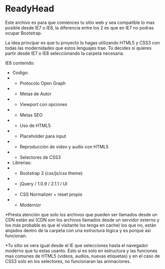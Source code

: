 ReadyHead
========

Este archivo es para que comiences tu sitio web y sea compatible lo mas posible desde IE7 o IE8, la diferencia entre los 2 es que en IE7 no podras ocupar Bootstrap.

La idea principar es que tu proyecto lo hagas utilizando HTML5 y CSS3 con todas las modernidades que estos lenguajes trae. Tú decides si quieres partir desde IE7 o IE8 seleccionando la carpeta necesaria.

IE8 contenido:

- Codigo:
- - Protocolo Open Graph
- - Metas de Autor
- - Viewport con opciones
- - Metas SEO
- - Uso de HTML5
- - Placeholder para input
- - Reproducción de video y audio con HTML5
- - Selectores de CSS3
- Librerias:
- - Bootstrap 3 (css/js/css theme)
- - jQuery / 1.0.9 / 2.1.1 / UI
- - CSS Normalizer + reset propio
- - Modernizr

*Presta atención que solo los archivos que pueden ser llamados desde un CDN están así (CDN son los archivos llamados desde un servidor externo y los más probable es que el visitante los tenga en cache) los que no, están alojados dentro de la carpeta con una estructura lógica y es porque así funcionan.

*Tu sitio se vera igual desde el IE que selecciones hasta el navegador moderno que tu estas usanto. Esto si es solo en estructura y las funciones mas comunes de HTML5 (videos, audios, nuevas etiquetas) y en el caso de CSS3 solo en los selectores, no funcionaran las animaciones.

